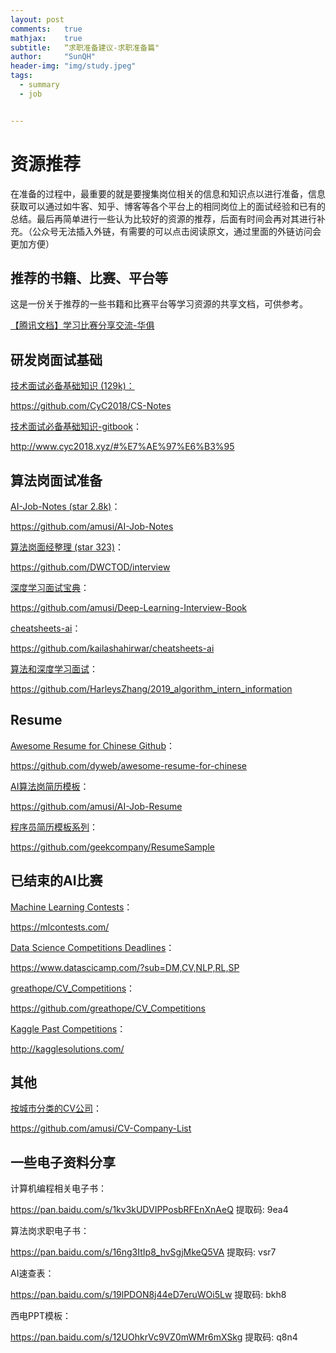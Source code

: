 ```yaml
---
layout: post
comments: 	true
mathjax: 	true
subtitle: 	“求职准备建议-求职准备篇"
author: 	"SunQH"
header-img: "img/study.jpeg"
tags:
  - summary
  - job


---
```




# 资源推荐

在准备的过程中，最重要的就是要搜集岗位相关的信息和知识点以进行准备，信息获取可以通过如牛客、知乎、博客等各个平台上的相同岗位上的面试经验和已有的总结。最后再简单进行一些认为比较好的资源的推荐，后面有时间会再对其进行补充。（公众号无法插入外链，有需要的可以点击阅读原文，通过里面的外链访问会更加方便）

## 推荐的书籍、比赛、平台等

这是一份关于推荐的一些书籍和比赛平台等学习资源的共享文档，可供参考。

[【腾讯文档】学习比赛分享交流-华俱](https://docs.qq.com/sheet/DQndmWnBXZnljWVNm)

## 研发岗面试基础

[技术面试必备基础知识 (129k)：](https://github.com/CyC2018/CS-Notes)

https://github.com/CyC2018/CS-Notes

[技术面试必备基础知识-gitbook](http://www.cyc2018.xyz/#%E7%AE%97%E6%B3%95)：

http://www.cyc2018.xyz/#%E7%AE%97%E6%B3%95

## 算法岗面试准备

[AI-Job-Notes (star 2.8k)](https://github.com/amusi/AI-Job-Notes)：

https://github.com/amusi/AI-Job-Notes

[算法岗面经整理 (star 323)](https://github.com/DWCTOD/interview)：

https://github.com/DWCTOD/interview

[深度学习面试宝典](https://github.com/amusi/Deep-Learning-Interview-Book)：

https://github.com/amusi/Deep-Learning-Interview-Book

[cheatsheets-ai](https://github.com/kailashahirwar/cheatsheets-ai)：

https://github.com/kailashahirwar/cheatsheets-ai

[算法和深度学习面试](https://github.com/HarleysZhang/2019_algorithm_intern_information)：

https://github.com/HarleysZhang/2019_algorithm_intern_information

## Resume

[Awesome Resume for Chinese Github](https://github.com/dyweb/awesome-resume-for-chinese)：

https://github.com/dyweb/awesome-resume-for-chinese

[AI算法岗简历模板](https://github.com/amusi/AI-Job-Resume)：

https://github.com/amusi/AI-Job-Resume

[程序员简历模板系列](https://github.com/geekcompany/ResumeSample)：

https://github.com/geekcompany/ResumeSample

## 已结束的AI比赛

[Machine Learning Contests](https://mlcontests.com/)：

https://mlcontests.com/

[Data Science Competitions Deadlines](https://www.datascicamp.com/?sub=DM,CV,NLP,RL,SP)：

https://www.datascicamp.com/?sub=DM,CV,NLP,RL,SP

[greathope/CV_Competitions](https://github.com/greathope/CV_Competitions)：

https://github.com/greathope/CV_Competitions

[Kaggle Past Competitions](http://kagglesolutions.com/)：

http://kagglesolutions.com/

## 其他

[按城市分类的CV公司](https://github.com/amusi/CV-Company-List)：

https://github.com/amusi/CV-Company-List

## 一些电子资料分享

计算机编程相关电子书：

https://pan.baidu.com/s/1kv3kUDVIPPosbRFEnXnAeQ 提取码: 9ea4

算法岗求职电子书：

https://pan.baidu.com/s/16ng3ItIp8_hvSgjMkeQ5VA 提取码: vsr7

AI速查表：

https://pan.baidu.com/s/19lPDON8j44eD7eruWOi5Lw 提取码: bkh8

西电PPT模板：

https://pan.baidu.com/s/12UOhkrVc9VZ0mWMr6mXSkg 提取码: q8n4